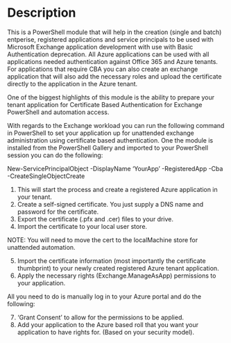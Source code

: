﻿# Description

This is a PowerShell module that will help in the creation (single and batch) entperise, registered applications and service principals to be used with Microsoft Exchange application development with use with Basic Authentication deprecation. All Azure applications can be used with all applications needed authentication against Office 365 and Azure tenants. For applications that require CBA you can also create an exchange application that will also add the necessary roles and upload the certificate directly to the application in the Azure tenant.

One of the biggest highlights of this module is the ability to prepare your tenant application for Certificate Based Authentication for Exchange PowerShell and automation access. 

With regards to the Exchange workload you can run the following command in PowerShell to set your application up for unattended exchange administration using certificate based authentication. One the module is installed from the PowerShell Gallery and imported to your PowerShell session you can do the following:

New-ServicePrincipalObject -DisplayName ‘YourApp’ -RegisteredApp -Cba -CreateSingleObjectCreate 

1.	This will start the process and create a registered Azure application in your tenant.
2.	Create a self-signed certificate. You just supply a DNS name and password for the certificate.
3.	Export the certificate (.pfx and .cer) files to your drive.
4.	Import the certificate to your local user store. 

NOTE: You will need to move the cert to the localMachine store for unattended automation. 

5.	Import the certificate information (most importantly the certificate thumbprint) to your newly created registered Azure tenant application.
6.	Apply the necessary rights (Exchange.ManageAsApp) permissions to your application.

All you need to do is manually log in to your Azure portal and do the following:

7.	‘Grant Consent’ to allow for the permissions to be applied. 
8.	Add your application to the Azure based roll that you want your application to have rights for. (Based on your security model).

